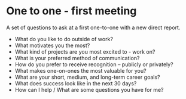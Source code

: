 # One to one - first meeting

A set of questions to ask at a first one-to-one with a new direct report.

- What do you like to do outside of work?
- What motivates you the most?
- What kind of projects are you most excited to - work on?
- What is your preferred method of communication?
- How do you prefer to receive recognition – publicly or privately?
- What makes one-on-ones the most valuable for you?
- What are your short, medium, and long-term career goals?
- What does success look like in the next 30 days?
- How can I help / What are some questions you have for me?
